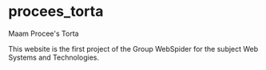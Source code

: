 # procees_torta
Maam Procee's Torta

This website is the first project of the Group WebSpider for the subject Web Systems and Technologies.
